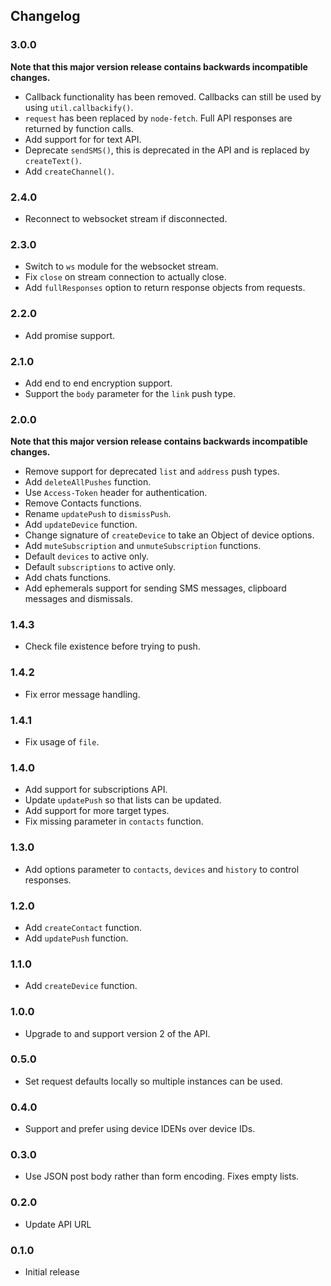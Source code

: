 ## Changelog

### 3.0.0

**Note that this major version release contains backwards incompatible changes.**

- Callback functionality has been removed. Callbacks can still be used by using `util.callbackify()`.
- `request` has been replaced by `node-fetch`. Full API responses are returned by function calls.
- Add support for for text API.
- Deprecate `sendSMS()`, this is deprecated in the API and is replaced by `createText()`.
- Add `createChannel()`.

### 2.4.0

- Reconnect to websocket stream if disconnected.

### 2.3.0

- Switch to `ws` module for the websocket stream.
- Fix `close` on stream connection to actually close.
- Add `fullResponses` option to return response objects from requests.

### 2.2.0

- Add promise support.

### 2.1.0

- Add end to end encryption support.
- Support the `body` parameter for the `link` push type.

### 2.0.0

**Note that this major version release contains backwards incompatible changes.**

- Remove support for deprecated `list` and `address` push types.
- Add `deleteAllPushes` function.
- Use `Access-Token` header for authentication.
- Remove Contacts functions.
- Rename `updatePush` to `dismissPush`.
- Add `updateDevice` function.
- Change signature of `createDevice` to take an Object of device options.
- Add `muteSubscription` and `unmuteSubscription` functions.
- Default `devices` to active only.
- Default `subscriptions` to active only.
- Add chats functions.
- Add ephemerals support for sending SMS messages, clipboard messages and dismissals.

### 1.4.3

- Check file existence before trying to push.

### 1.4.2

- Fix error message handling.

### 1.4.1

- Fix usage of `file`.

### 1.4.0

- Add support for subscriptions API.
- Update `updatePush` so that lists can be updated.
- Add support for more target types.
- Fix missing parameter in `contacts` function.

### 1.3.0

- Add options parameter to `contacts`, `devices` and `history` to control responses.

### 1.2.0

- Add `createContact` function.
- Add `updatePush` function.

### 1.1.0

- Add `createDevice` function.

### 1.0.0

- Upgrade to and support version 2 of the API.

### 0.5.0

- Set request defaults locally so multiple instances can be used.

### 0.4.0

- Support and prefer using device IDENs over device IDs.

### 0.3.0

- Use JSON post body rather than form encoding. Fixes empty lists.

### 0.2.0

- Update API URL

### 0.1.0

- Initial release
